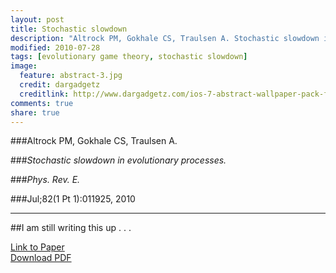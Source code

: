 ```yaml
---
layout: post
title: Stochastic slowdown
description: "Altrock PM, Gokhale CS, Traulsen A. Stochastic slowdown in evolutionary processes. Phys. Rev. E. 2010 Jul;82(1 Pt 1):011925."
modified: 2010-07-28
tags: [evolutionary game theory, stochastic slowdown]
image:
  feature: abstract-3.jpg
  credit: dargadgetz
  creditlink: http://www.dargadgetz.com/ios-7-abstract-wallpaper-pack-for-iphone-5-and-ipod-touch-retina/
comments: true
share: true
---
```


###Altrock PM, Gokhale CS, Traulsen A.  

###*Stochastic slowdown in evolutionary processes.*  

###*Phys. Rev. E.*  

###Jul;82(1 Pt 1):011925, 2010

***

##I am still writing this up . . .

<div markdown="0"><a href="http://pre.aps.org/abstract/PRE/v82/i1/e011925" class="btn btn-success">Link to Paper</a></div>

<div markdown="0"><a href="http://arxiv.org/pdf/1007.1340.pdf" class="btn btn-info">Download PDF</a></div>


